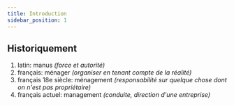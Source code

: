 ```yaml
---
title: Introduction
sidebar_position: 1
---
```


## Historiquement

1. latin: manus _(force et autorité)_
2. français: ménager _(organiser en tenant compte de la réalité)_
3. français 18e siècle: ménagement _(responsabilité sur quelque chose dont on n'est pas propriétaire)_
4. français actuel: management _(conduite, direction d'une entreprise)_

##

